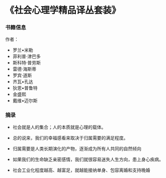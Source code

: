# 《社会心理学精品译丛套装》

### 书籍信息

作者：
- 罗兰•米勒 
- 菲利普·津巴多
- 斯科特·普劳斯
- 雷德·海斯蒂
- 罗宾·道斯
- 齐瓦•孔达
- 狄恩•普鲁特
- 金盛熙
- 戴维•迈尔斯

### 摘录

- 社会就是人的集合；人的本质就是心理的载体。

- 总的说来，我们的幸福感看来取决于归属需要的满足程度。
  
- 归属需要是人类长期演化的产物，逐渐成为所有人共同的自然倾向
  
- 如果我们的生命缺乏亲密感情，我们就很容易迷失人生方向，患上身心疾病。
  
- 社会工业化程度越高、越富足，就越能接纳单身、包容离婚和支持晚婚
